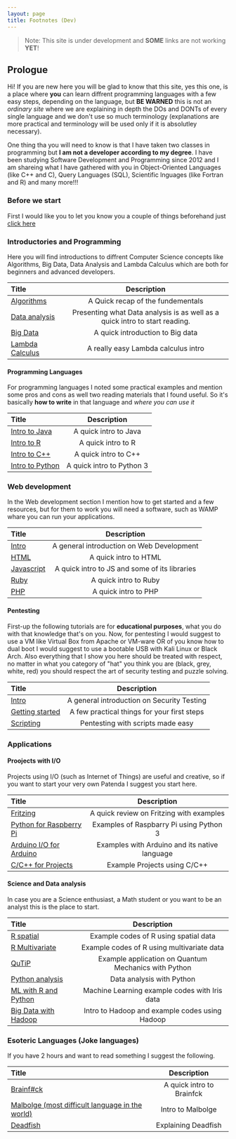 ```yaml
---
layout: page
title: Footnotes (Dev)
---
```


> Note: This site is under development and **SOME** links are not working __YET__! 

## Prologue
Hi! If you are new here you will be glad to know that this site, yes this one, is a place where **you** can learn diffrent programming languages with a few easy steps, depending on the language, but **BE WARNED** this is not an _ordinary site_ where we are explaining in depth the DOs and DONTs of every single language and we don't use so much terminology (explanations are more practical and terminology will be used only if it is absolutley necessary).

One thing tha you will need to know is that I have taken two classes in programming but **I am not a developer according to my degree**. I have been studying Software Development and Programming since 2012 and I am shareing what I have gathered with you in Object-Oriented Languages (like C++ and C), Query Languages (SQL), Scientific lnguages (like Fortran and R) and many more!!!

### Before we start
First I would like you to let you know you a couple of things beforehand just [click here](intro_programming)

### Introductories and Programming
Here you will find introductions to diffrent Computer Science concepts like Algorithms, Big Data, Data Analysis and Lambda Calculus which are both for beginners and advanced developers.

| Title                                  | Description                                                                                 |
| :--------------------------------------| :------------------------------------------------------------------------------------------:|
| [Algorithms](algorithms/algor)| A Quick recap of the fundementals                                                   |
| [Data analysis](algorithms/data_analysis_intro)| Presenting what Data analysis is as well as a quick intro to start reading. |
| [Big Data](algorithms/big_data_intro) | A quick introduction to Big data                                                    |
| [Lambda Calculus](algorithms/lambda)|A really easy Lambda calculus intro |


#### Programming Languages
For programming languages I noted some practical examples and mention some pros and cons as well two reading materials that I found useful. So it's basically **how to write** in that language and *where you can use it*

| Title |Description|
| :-----|:----------:|
|[Intro to Java](languages/java_intro)|A quick intro to Java |
|[Intro to R](languages/r_intro)| A quick intro to R|
|[Intro to C++](languages/c_plusplus_intro)|A quick intro to C++ |
|[Intro to Python](languages/python_intro)|A quick intro to Python 3|

### Web development
In the Web development section I mention how to get started and a few resources, but for them to work you will need a software, such as WAMP whare you can run your applications.

| Title |Description|
| :-----|:----------:|
|[Intro](web/intro)|A general introduction on Web Development|
|[HTML](web/html_intro)|A quick intro to HTML |
|[Javascript](web/javascript_intro)| A quick intro to JS and some of its libraries|
|[Ruby](web/ruby_intro)|A quick intro to Ruby |
|[PHP](web/php_intro)|A quick intro to PHP|

#### Pentesting
First-up the following tutorials are for **educational purposes**, what you do with that knowledge that's on you. Now, for pentesting I would suggest to use a VM like Virtual Box from Apache or VM-ware OR of you know how to dual boot I would suggest to use a bootable USB with Kali Linux or Black Arch. Also everything that I show you here should be treated with respect, no matter in what you category of "hat" you think you are (black, grey, white, red) you should respect the art of security testing and puzzle solving.

| Title |Description|
|:-----|:----------:|
|[Intro](security/intro) | A general introduction on Security Testing |
|[Getting started](security/kali_intro)| A few practical things for your first steps|
|[Scripting](security/scripts)|Pentesting with scripts made easy|

### Applications
#### Proojects with I/O
Projects using I/O (such as Internet of Things) are useful and creative, so if you want to start your very own Patenda I suggest you start here.

| Title |Description|
|:-----|:----------:|
|[Fritzing](projects/fritz) | A quick review on Fritzing with examples|
|[Python for Raspberry Pi](projects/python_rpi)|Examples of Raspbarry Pi using Python 3|
|[Arduino I/O for Arduino](projects/arduinoio)|Examples with Arduino and its native language|
|[C/C++ for Projects](projects/c_rpi)|Example Projects using C/C++|

#### Science and Data analysis
In case you are a Science enthusiast, a Math student or you want to be an analyst this is the place to start.

| Title |Description|
|:-----|:----------:|
|[R spatial](sci/r_spatial)|Example codes of R using spatial data|
|[R Multivariate](sci/r_multi)|Example codes of R using multivariate data|
|[QuTiP](sci/qutip_intro)|Example application on Quantum Mechanics with Python|
|[Python analysis](sci/python_analysis)|Data analysis with Python|
|[ML with R and Python](sci/machine_learning)|Machine Learning example codes with Iris data|
|[Big Data with Hadoop](sci/hadoop)|Intro to Hadoop and example codes using Hadoop|

### Esoteric Languages (Joke languages)
If you have 2 hours and want to read something I suggest the following.

| Title |Description|
|:-----|:----------:|
|[Brainf#ck](languages/bf)| A quick intro to Brainfck|
|[Malbolge (most difficult language in the world)](languages/malbol_intro)|Intro to Malbolge|
|[Deadfish](languages/deadfish)|Explaining Deadfish|
